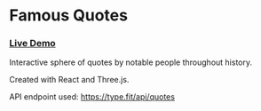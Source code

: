 # Famous Quotes
### [Live Demo](https://famous-quotes-nick-fasulo.netlify.app/)

Interactive sphere of quotes by notable people throughout history.

Created with React and Three.js.

API endpoint used: https://type.fit/api/quotes
